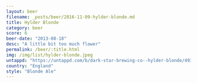 ```yaml
---
layout: beer
filename: _posts/beer/2016-11-09-hylder-blonde.md
title: Hylder Blonde
category: beer
score: 6
beer-date: "2013-08-18"
desc: "A little bit too much flower"
permalink: /beer/:title.html
img: /img/list/hylder-blonde.jpeg
untappd: "https://untappd.com/b/dark-star-brewing-co--hylder-blonde/49330"
country: "England"
style: "Blonde Ale"
---
```

